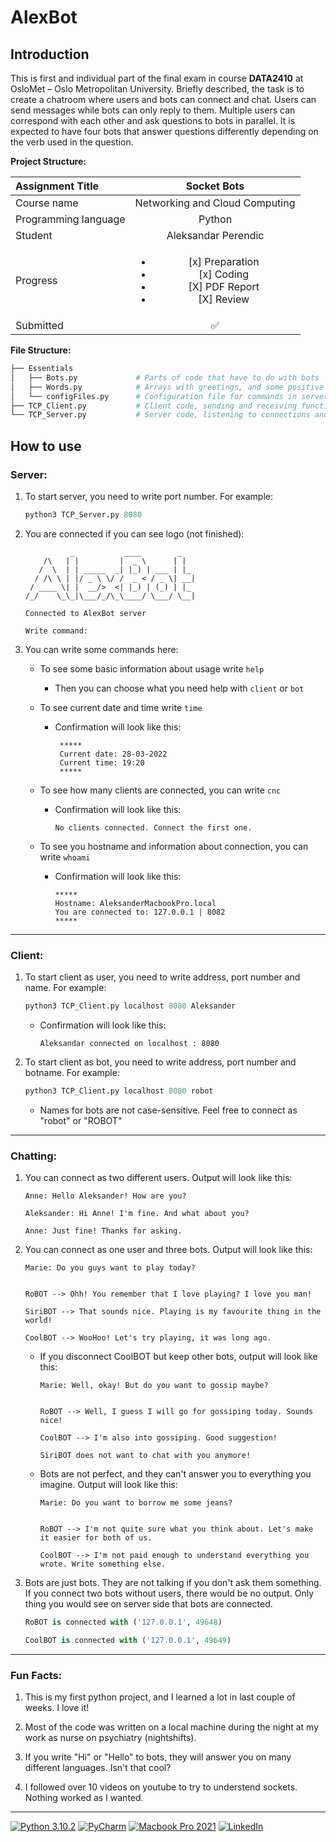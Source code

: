 # AlexBot

## Introduction

This is first and individual part of the final exam in course **DATA2410** at OsloMet – Oslo Metropolitan University. Briefly described, the task is to create a chatroom where users and bots can connect and chat. Users can send messages while bots can only reply to them. Multiple users can correspond with each other and ask questions to bots in parallel. It is expected to have four bots that answer questions differently depending on the verb used in the question.

**Project Structure:**
 
| Assignment Title                  |                                            Socket Bots                                         | 
|:----------------------------------|:----------------------------------------------------------------------------------------------:|
| Course name                       |                                    Networking and Cloud Computing                              | 
| Programming language              |                                             Python                                             |   
| Student                           |                                      Aleksandar Perendic                                       |      
| Progress                          | <ul><li>[x] Preparation</li><li>[x] Coding</li><li>[X] PDF Report</li><li>[X] Review</li></ul> |  
| Submitted                         |                                           :white_check_mark:                                   |

**File Structure:**

```bash
├── Essentials              
│   ├── Bots.py             # Parts of code that have to do with bots
│   ├── Words.py            # Arrays with greetings, and some positive and negative verbs
│   └── configFiles.py      # Configuration file for commands in server and colouring
├── TCP_Client.py           # Client code, sending and receiving functions
└── TCP_Server.py           # Server code, listening to connections and broadcasting
```

## How to use

### Server:
1) To start server, you need to write port number. For example:
      ```python
      python3 TCP_Server.py 8080
      ```
2) You are connected if you can see logo (not finished):
      ```
                _           ____        _   
          /\   | |         |  _ \      | |  
         /  \  | | _____  _| |_) | ___ | |_ 
        / /\ \ | |/ _ \ \/ /  _ < / _ \| __|
       / ____ \| |  __/>  <| |_) | (_) | |_ 
   /_/    \_\_|\___/_/\_\____/ \___/ \__|
      
   Connected to AlexBot server
   
   Write command: 
      ```

3) You can write some commands here:
   - To see some basic information about usage write  ``help``
   
     - Then you can choose what you need help with
        ``client`` or ``bot``
        
   - To see current date and time write ``time``
     - Confirmation will look like this:
        ```
         *****
         Current date: 28-03-2022
         Current time: 19:20
         *****
        ```
        
   - To see how many clients are connected, you can write ``cnc`` 
     - Confirmation will look like this:
        ```
        No clients connected. Connect the first one.
        ```

   - To see you hostname and information about connection, you can write ``whoami`` 
     - Confirmation will look like this:
        ```
        *****
        Hostname: AleksanderMacbookPro.local
        You are connected to: 127.0.0.1 | 8082
        *****
        ```   
***
### Client:
1) To start client as user, you need to write address, port number and name. For example:
      ```python
      python3 TCP_Client.py localhost 8080 Aleksander
      ```
     - Confirmation will look like this:
        ```
        Aleksandar connected on localhost : 8080
        ```
2) To start client as bot, you need to write address, port number and botname. For example:
      ```python
      python3 TCP_Client.py localhost 8080 robot
      ```
     - Names for bots are not case-sensitive. Feel free to connect as "robot" or "ROBOT"
   
***   
### Chatting:
1) You can connect as two different users. Output will look like this:
      ```
      Anne: Hello Aleksander! How are you?
      
      Aleksander: Hi Anne! I'm fine. And what about you?
      
      Anne: Just fine! Thanks for asking.
      ```

2) You can connect as one user and three bots. Output will look like this: 
      ```
      Marie: Do you guys want to play today?
      
      
      RoBOT --> Ohh! You remember that I love playing? I love you man!
      
      SiriBOT --> That sounds nice. Playing is my favourite thing in the world!
      
      CoolBOT --> WooHoo! Let's try playing, it was long ago.
      ```
      
   - If you disconnect CoolBOT but keep other bots, output will look like this: 
  
      ```
      Marie: Well, okay! But do you want to gossip maybe?
      
      
      RoBOT --> Well, I guess I will go for gossiping today. Sounds nice!
      
      CoolBOT --> I'm also into gossiping. Good suggestion!
      
      SiriBOT does not want to chat with you anymore!
      ```
   
    - Bots are not perfect, and they can't answer you to everything you imagine. Output will look like this: 
  
      ```
      Marie: Do you want to borrow me some jeans?
      
      
      RoBOT --> I'm not quite sure what you think about. Let's make it easier for both of us.
      
      CoolBOT --> I'm not paid enough to understand everything you wrote. Write something else.
      ```
   
3) Bots are just bots. They are not talking if you don't ask them something. If you connect two bots without users, there would be no output. Only thing you would see on server side that bots are connected.

      ```python
      RoBOT is connected with ('127.0.0.1', 49648)
 
      CoolBOT is connected with ('127.0.0.1', 49649)
      ```
***
### Fun Facts:

1) This is my first python project, and I learned a lot in last couple of weeks. I love it!

2) Most of the code was written on a local machine during the night at my work as nurse on psychiatry (nightshifts).

3) If you write "Hi" or "Hello" to bots, they will answer you on many different languages. Isn't that cool?

4) I followed over 10 videos on youtube to try to understend sockets. Nothing worked as I wanted. 


***

[![Python 3.10.2](https://img.shields.io/badge/Python-14354C?style=for-the-badge&logo=python&logoColor=white)](https://www.python.org/downloads/release/python-3102/) [![PyCharm](https://img.shields.io/badge/pycharm-143?style=for-the-badge&logo=pycharm&logoColor=black&color=black&labelColor=green)](https://www.jetbrains.com/pycharm/) [![Macbook Pro 2021](https://img.shields.io/badge/Apple-MacBook_Pro_2021-999999?style=for-the-badge&logo=apple&logoColor=white)](https://www.apple.com/macbook-pro-14-and-16/) [![LinkedIn](https://img.shields.io/badge/linkedin-%230077B5.svg?style=for-the-badge&logo=linkedin&logoColor=white)](https://www.linkedin.com/in/aleksandarperendic)
